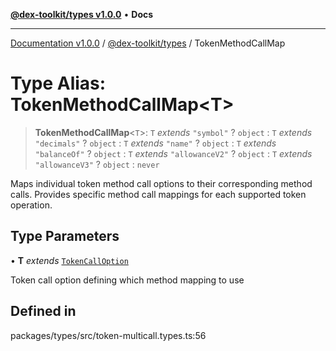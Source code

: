 [**@dex-toolkit/types v1.0.0**](../README.md) • **Docs**

***

[Documentation v1.0.0](../../../packages.md) / [@dex-toolkit/types](../README.md) / TokenMethodCallMap

# Type Alias: TokenMethodCallMap\<T\>

> **TokenMethodCallMap**\<`T`\>: `T` *extends* `"symbol"` ? `object` : `T` *extends* `"decimals"` ? `object` : `T` *extends* `"name"` ? `object` : `T` *extends* `"balanceOf"` ? `object` : `T` *extends* `"allowanceV2"` ? `object` : `T` *extends* `"allowanceV3"` ? `object` : `never`

Maps individual token method call options to their corresponding method calls.
Provides specific method call mappings for each supported token operation.

## Type Parameters

• **T** *extends* [`TokenCallOption`](TokenCallOption.md)

Token call option defining which method mapping to use

## Defined in

packages/types/src/token-multicall.types.ts:56
